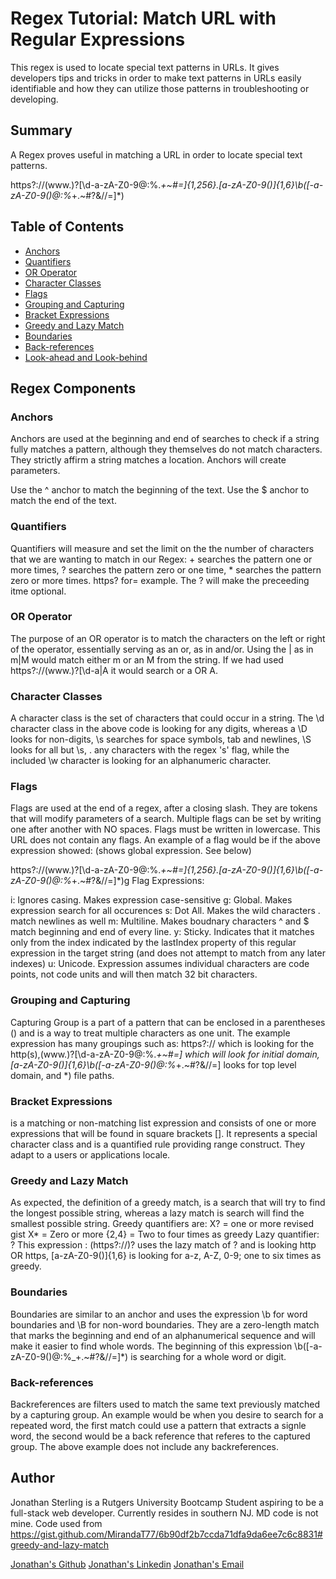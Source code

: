 # Regex Tutorial: Match URL with Regular Expressions
This regex is used to locate special text patterns in URLs. It gives developers tips and tricks in order to make text patterns in URLs easily identifiable and how they can utilize those patterns in troubleshooting or developing.

## Summary
A Regex proves useful in matching a URL in order to locate special text patterns.

https?:\/\/(www\.)?[\d-a-zA-Z0-9@:%._\+~#=]{1,256}\.[a-zA-Z0-9()]{1,6}\b([-a-zA-Z0-9()@:%_\+.~#?&//=]*)


## Table of Contents

- [Anchors](#anchors)
- [Quantifiers](#quantifiers)
- [OR Operator](#or-operator)
- [Character Classes](#character-classes)
- [Flags](#flags)
- [Grouping and Capturing](#grouping-and-capturing)
- [Bracket Expressions](#bracket-expressions)
- [Greedy and Lazy Match](#greedy-and-lazy-match)
- [Boundaries](#boundaries)
- [Back-references](#back-references)
- [Look-ahead and Look-behind](#look-ahead-and-look-behind)

## Regex Components

### Anchors
Anchors are used at the beginning and end of searches to check if a string fully matches a pattern, although they themselves do not match characters. They strictly affirm a string matches a location. Anchors will create parameters.

Use the ^ anchor to match the beginning of the text.
Use the $ anchor to match the end of the text.

### Quantifiers
Quantifiers will measure and set the limit on the the number of characters that we are wanting to match in our Regex: + searches the pattern one or more times, ? searches the pattern zero or one time, * searches the pattern zero or more times. https? for= example. The ? will make the preceeding itme optional.

### OR Operator
The purpose of an OR operator is to match the characters on the left or right of the operator, essentially serving as an or, as in and/or. Using the | as in m|M would match either m or an M from the string. If we had used https?:\/\/(www\.)?[\d-a|A it would search or a OR A.

### Character Classes
A character class is the set of characters that could occur in a string.
The \d character class in the above code is looking for any digits, whereas a \D looks for non-digits, \s searches for space symbols, tab and newlines, \S looks for all but \s, . any characters with the regex 's' flag, while the included \w character is looking for an alphanumeric character.

### Flags
Flags are used at the end of a regex, after a closing slash. They are tokens that will modify parameters of a search. Multiple flags can be set by writing one after another with NO spaces. Flags must be written in lowercase. This URL does not contain any flags. An example of a flag would be if the above expression showed: (shows global expression. See below)

https?:\/\/(www\.)?[\d-a-zA-Z0-9@:%._\+~#=]{1,256}\.[a-zA-Z0-9()]{1,6}\b([-a-zA-Z0-9()@:%_\+.~#?&//=]*)g
Flag Expressions:

i: Ignores casing. Makes expression case-sensitive
g: Global. Makes expression search for all occurences
s: Dot All. Makes the wild characters . match newlines as well
m: Multiline. Makes boudnary characters ^ and $ match beginning and end of every line.
y: Sticky. Indicates that it matches only from the index indicated by the lastIndex property of this regular expression in the target string (and does not attempt to match from any later indexes)
u: Unicode. Expression assumes individual characters are code points, not code units and will then match 32 bit characters.

### Grouping and Capturing
Capturing Group is a part of a pattern that can be enclosed in a parentheses () and is a way to treat multiple characters as one unit. The example expression has many groupings such as: https?:\/\/ which is looking for the http(s),(www\.)?[\d-a-zA-Z0-9@:%._\+~#=] which will look for initial domain, [a-zA-Z0-9()]{1,6}\b([-a-zA-Z0-9()@:%_\+.~#?&//=] looks for top level domain, and *) file paths.

### Bracket Expressions
is a matching or non-matching list expression and consists of one or more expressions that will be found in square brackets []. It represents a special character class and is a quantified rule providing range construct. They adapt to a users or applications locale.

### Greedy and Lazy Match
As expected, the definition of a greedy match, is a search that will try to find the longest possible string, whereas a lazy match is search will find the smallest possible string. Greedy quantifiers are:
 X? = one or more revised gist
 X* = Zero or more
{2,4} = Two to four times as greedy Lazy quantifier:
? This expression : (https?:\/\/)? uses the lazy match of ? and is looking http OR https, [a-zA-Z0-9()]{1,6} is looking for a-z, A-Z, 0-9; one to six times as greedy.

### Boundaries
Boundaries are similar to an anchor and uses the expression \b for word boundaries and \B for non-word boundaries. They are a zero-length match that marks the beginning and end of an alphanumerical sequence and will make it easier to find whole words. The beginning of this expression \b([-a-zA-Z0-9()@:%_\+.~#?&//=]*) is searching for a whole word or digit.

### Back-references
Backreferences are filters used to match the same text previously matched by a capturing group. An example would be when you desire to search for a repeated word, the first match could use a pattern that extracts a signle word, the second would be a back reference that referes to the captured group. The above example does not include any backreferences.

## Author
Jonathan Sterling is a Rutgers University Bootcamp Student aspiring to be a full-stack web developer. Currently resides in southern NJ.
MD code is not mine. Code used from https://gist.github.com/MirandaT77/6b90df2b7ccda71dfa9da6ee7c6c8831#greedy-and-lazy-match 

[Jonathan's Github](https://github.com/Jsterling56)
[Jonathan's Linkedin](https://www.linkedin.com/in/jonathan-sterling-447329149/)
[Jonathan's Email](mailto:jtsterlin6@gmail.com)
